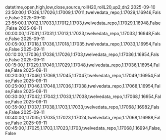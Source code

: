 datetime,open,high,low,close,source,rollH20,rollL20,up2,dn2
2025-09-10 23:50:00,1.17026,1.17026,1.17009,1.17011,twelvedata_repo,1.17029,1.16946,False,False
2025-09-10 23:55:00,1.17012,1.17033,1.17012,1.1703,twelvedata_repo,1.17029,1.16948,False,False
2025-09-11 00:00:00,1.17031,1.17031,1.17013,1.17023,twelvedata_repo,1.17033,1.16948,False,False
2025-09-11 00:05:00,1.17018,1.17036,1.17018,1.17035,twelvedata_repo,1.17033,1.16954,False,False
2025-09-11 00:10:00,1.17036,1.17036,1.17026,1.1703,twelvedata_repo,1.17036,1.16954,False,False
2025-09-11 00:15:00,1.17029,1.17049,1.17029,1.17048,twelvedata_repo,1.17036,1.16954,False,False
2025-09-11 00:20:00,1.17046,1.17068,1.17045,1.17047,twelvedata_repo,1.17049,1.16954,False,False
2025-09-11 00:25:00,1.17046,1.17048,1.17036,1.17038,twelvedata_repo,1.17068,1.16954,False,False
2025-09-11 00:30:00,1.17042,1.17042,1.17033,1.17038,twelvedata_repo,1.17068,1.16954,False,False
2025-09-11 00:35:00,1.17037,1.17038,1.1703,1.17033,twelvedata_repo,1.17068,1.16982,False,False
2025-09-11 00:40:00,1.17035,1.17035,1.17023,1.17024,twelvedata_repo,1.17068,1.16988,False,False
2025-09-11 00:45:00,1.17025,1.1703,1.17023,1.1703,twelvedata_repo,1.17068,1.16994,False,False
